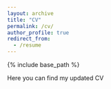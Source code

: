 ```yaml
---
layout: archive
title: "CV"
permalink: /cv/
author_profile: true
redirect_from:
  - /resume
---
```


{% include base_path %}

Here you can find my updated CV

